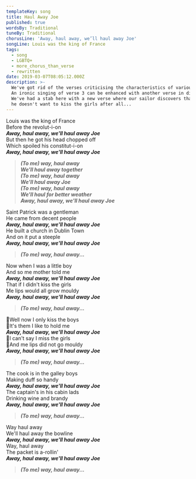 ```yaml
---
templateKey: song
title: Haul Away Joe
published: true
wordsBy: Traditional
tuneBy: Traditional
chorusLine: 'Away, haul away, we’ll haul away Joe'
songLine: Louis was the king of France
tags:
  - song
  - LGBTQ+
  - more_chorus_than_verse
  - rewritten
date: 2019-03-07T08:05:12.000Z
description: >-
  We've got rid of the verses criticising the characteristics of various women!
  An ironic singing of verse 3 can be enhanced with another verse in dialogue.
  We've had a stab here with a new verse where our sailor discovers that maybe
  he doesn't want to kiss the girls after all...
---
```

Louis was the king of France\
Before the revolut-i-on\
***Away, haul away, we'll haul away Joe***\
But then he got his head chopped off\
Which spoiled his constitut-i-on\
***Away, haul away, we'll haul away Joe***

> ***(To me) way, haul away***\
> ***We'll haul away together***\
> ***(To me) way, haul away***\
> ***We'll haul away Joe***\
> ***(To me) way, haul away***\
> ***We'll haul for better weather***\
> ***Away, haul away, we'll haul away Joe***

Saint Patrick was a gentleman\
He came from decent people\
***Away, haul away, we'll haul away Joe***\
He built a church in Dublin Town\
And on it put a steeple\
***Away, haul away, we'll haul away Joe***

> ***(To me) way, haul away...***

Now when I was a little boy\
And so me mother told me\
***Away, haul away, we'll haul away Joe***\
That if I didn't kiss the girls\
Me lips would all grow mouldy\
***Away, haul away, we'll haul away Joe***

> ***(To me) way, haul away...***
> 
🔷Well now I only kiss the boys\
🔷It's them I like to hold me\
***Away, haul away, we'll haul away Joe***\
🔷I can't say I miss the girls\
🔷And me lips did not go mouldy\
***Away, haul away, we'll haul away Joe***

> ***(To me) way, haul away...***
> 
The cook is in the galley boys\
Making duff so handy\
***Away, haul away, we'll haul away Joe***\
The captain's in his cabin lads\
Drinking wine and brandy\
***Away, haul away, we'll haul away Joe***

> ***(To me) way, haul away...***

Way haul away\
We'll haul away the bowline\
***Away, haul away, we'll haul away Joe***\
Way, haul away\
The packet is a-rollin'\
***Away, haul away, we'll haul away Joe***

> ***(To me) way, haul away...***
